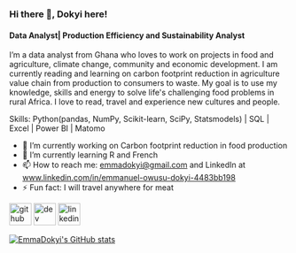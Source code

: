 ### Hi there 👋, Dokyi here!
#### Data Analyst| Production Efficiency and Sustainability Analyst

I’m a data analyst from Ghana who loves to work on projects in food and agriculture, climate change, community and economic development. I am currently reading and learning on carbon footprint reduction in agriculture value chain from production to consumers to waste. My goal is to use my knowledge, skills and energy to solve life's challenging food problems in rural Africa. I love to read, travel and experience new cultures and people.

Skills: Python(pandas, NumPy, Scikit-learn, SciPy, Statsmodels) | SQL | Excel | Power BI | Matomo

- 🔭 I’m currently working on Carbon footprint reduction in food production  
- 🌱 I’m currently learning R and French 
- 📫 How to reach me: emmadokyi@gmail.com and LinkedIn at www.linkedin.com/in/emmanuel-owusu-dokyi-4483bb198 
- ⚡ Fun fact: I will travel anywhere for meat 


[<img src='https://cdn.jsdelivr.net/npm/simple-icons@3.0.1/icons/github.svg' alt='github' height='40'>](https://github.com/EmmaDokyi)  [<img src='https://cdn.jsdelivr.net/npm/simple-icons@3.0.1/icons/dev-dot-to.svg' alt='dev' height='40'>](https://dev.to/emmadokyi)  [<img src='https://cdn.jsdelivr.net/npm/simple-icons@3.0.1/icons/linkedin.svg' alt='linkedin' height='40'>](https://www.linkedin.com/in/www.linkedin.com/in/emmanuel-owusu-dokyi-4483bb198/)  


[![EmmaDokyi's GitHub stats](https://github-readme-stats.vercel.app/api?username=EmmaDokyi&show_icons=true&theme=red)](https://github.com/anuraghazra/github-readme-stats)
